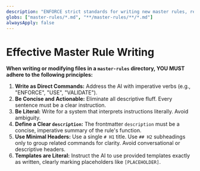 ```yaml
---
description: "ENFORCE strict standards for writing new master rules, requiring imperative commands, conciseness, and actionable content."
globs: ["master-rules/*.md", "**/master-rules/**/*.md"]
alwaysApply: false
---
```

# Effective Master Rule Writing

**When writing or modifying files in a `master-rules` directory, YOU MUST adhere to the following principles:**

1.  **Write as Direct Commands:** Address the AI with imperative verbs (e.g., "ENFORCE", "USE", "VALIDATE").
2.  **Be Concise and Actionable:** Eliminate all descriptive fluff. Every sentence must be a clear instruction.
3.  **Be Literal:** Write for a system that interprets instructions literally. Avoid ambiguity.
4.  **Define a Clear `description`:** The frontmatter `description` must be a concise, imperative summary of the rule's function.
5.  **Use Minimal Headers:** Use a single `# H1` title. Use `## H2` subheadings only to group related commands for clarity. Avoid conversational or descriptive headers.
6.  **Templates are Literal:** Instruct the AI to use provided templates exactly as written, clearly marking placeholders like `[PLACEHOLDER]`.